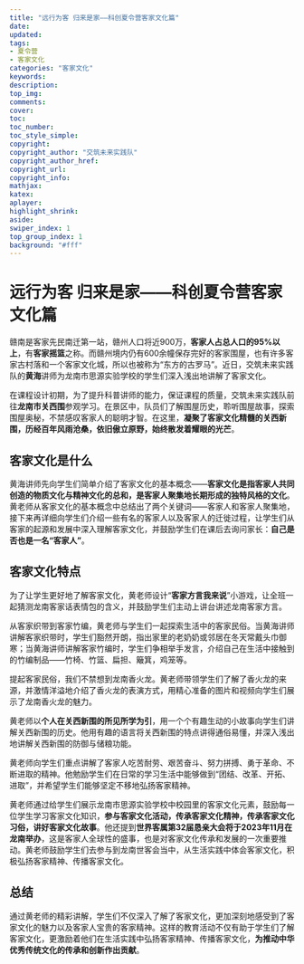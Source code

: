 ```yaml
---
title: "远行为客 归来是家——科创夏令营客家文化篇"
date:
updated:
tags:
- 夏令营
- 客家文化
categories: "客家文化"
keywords:
description:
top_img:
comments:
cover: 
toc:
toc_number:
toc_style_simple:
copyright:
copyright_author: "交筑未来实践队"
copyright_author_href:
copyright_url:
copyright_info:
mathjax:
katex:
aplayer:
highlight_shrink:
aside:
swiper_index: 1
top_group_index: 1
background: "#fff"
---
```

# 远行为客 归来是家——科创夏令营客家文化篇
赣南是客家先民南迁第一站，赣州人口将近900万，**客家人占总人口的95%以上**，有**客家摇篮**之称。而赣州境内仍有600余幢保存完好的客家围屋，也有许多客家古村落和一个客家文化城，所以也被称为“东方的古罗马”。近日，交筑未来实践队的**黄海**讲师为龙南市思源实验学校的学生们深入浅出地讲解了客家文化。

在课程设计初期，为了提升科普讲师的能力，保证课程的质量，交筑未来实践队前往**龙南市关西围**参观学习。在景区中，队员们了解围屋历史，聆听围屋故事，探索围屋奥秘，不禁感叹客家人的聪明才智。在这里，**凝聚了客家文化精髓的关西新围，历经百年风雨沧桑，依旧傲立原野，始终散发着耀眼的光芒**。

## 客家文化是什么

黄海讲师先向学生们简单介绍了客家文化的基本概念——**客家文化是指客家人共同创造的物质文化与精神文化的总和，是客家人聚集地长期形成的独特风格的文化**。黄老师从客家文化的基本概念中总结出了两个关键词——客家人和客家人聚集地，接下来再详细向学生们介绍一些有名的客家人以及客家人的迁徙过程，让学生们从客家的起源和发展中深入理解客家文化，并鼓励学生们在课后去询问家长：**自己是否也是一名“客家人”**。

## 客家文化特点

为了让学生更好地了解客家文化，黄老师设计“**客家方言我来说**”小游戏，让全班一起猜测龙南客家话表情包的含义，并鼓励学生们主动上讲台讲述龙南客家方言。

从客家织带到客家竹编，黄老师与学生们一起探索生活中的客家民俗。当黄海讲师讲解客家织带时，学生们豁然开朗，指出家里的老奶奶或邻居在冬天常戴头巾御寒；当黄海讲师讲解客家竹编时，学生们争相举手发言，介绍自己在生活中接触到的竹编制品——竹椅、竹篮、扁担、簸箕，鸡笼等。

提起客家民俗，我们不禁想到龙南香火龙。黄老师带领学生们了解了香火龙的来源，并激情洋溢地介绍了香火龙的表演方式，用精心准备的图片和视频向学生们展示了龙南香火龙的魅力。

黄老师以**个人在关西新围的所见所学为引**，用一个个有趣生动的小故事向学生们讲解关西新围的历史。他用有趣的语言将关西新围的特点讲得通俗易懂，并深入浅出地讲解关西新围的防御与储粮功能。

黄老师向学生们重点讲解了客家人吃苦耐劳、艰苦奋斗、努力拼搏、勇于革命、不断进取的精神。他勉励学生们在日常的学习生活中能够做到“团结、改革、开拓、进取”，并希望学生们能够坚定不移地弘扬客家精神。

黄老师通过给学生们展示龙南市思源实验学校中校园里的客家文化元素，鼓励每一位学生学习客家文化知识，**参与客家文化活动，传承客家文化精神，传承客家文化习俗，讲好客家文化故事**。他还提到**世界客属第32届恳亲大会将于2023年11月在龙南举办**，这是客家人全球性的盛事，也是对客家文化传承和发展的一次重要推动。黄老师鼓励学生们去参与到龙南世客会当中，从生活实践中体会客家文化，积极弘扬客家精神、传播客家文化。

## 总结

通过黄老师的精彩讲解，学生们不仅深入了解了客家文化，更加深刻地感受到了客家文化的魅力以及客家人宝贵的客家精神。这样的教育活动不仅有助于学生们了解客家文化，更激励着他们在生活实践中弘扬客家精神、传播客家文化，**为推动中华优秀传统文化的传承和创新作出贡献**。